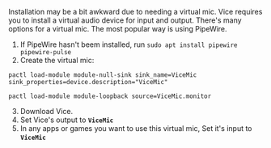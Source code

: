 Installation may be a bit awkward due to needing a virtual mic. Vice requires you to install a virtual audio device for input and output. There's many options for a virtual mic. The most popular way is using PipeWire.
1. If PipeWire hasn't beem installed, run `sudo apt install pipewire pipewire-pulse`
2. Create the virtual mic:

`pactl load-module module-null-sink sink_name=ViceMic sink_properties=device.description="ViceMic"`

`pactl load-module module-loopback source=ViceMic.monitor`

3. Download Vice.
4. Set Vice's output to **`ViceMic`**
5. In any apps or games you want to use this virtual mic, Set it's input to **`ViceMic`**